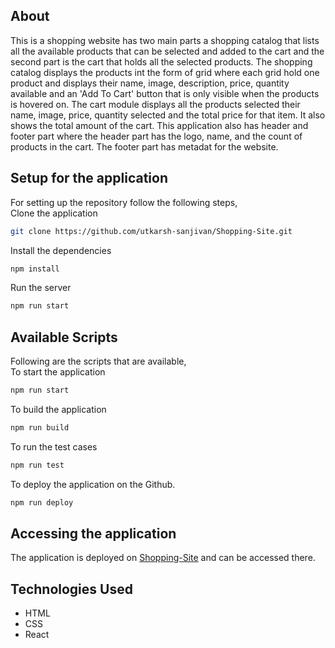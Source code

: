 ## About
This is a shopping website has two main parts a shopping catalog that lists all the available products that can be selected and added to the cart and the second part is the cart that holds all the selected products. The shopping catalog displays the products int the form of grid where each grid hold one product and displays their name, image, description, price, quantity available and an 'Add To Cart' button that is only visible when the products is hovered on. The cart module displays all the products selected their name, image, price, quantity selected and the total price for that item. It also shows the total amount of the cart. This application also has header and footer part where the header part has the logo, name, and the count of products in the cart. The footer part has metadat for the website. 

## Setup for the application
For setting up the repository follow the following steps,<br />
Clone the application
```bash
git clone https://github.com/utkarsh-sanjivan/Shopping-Site.git
```

Install the dependencies
```bash
npm install
```

Run the server
```bash
npm run start
```

## Available Scripts
Following are the scripts that are available,<br />
To start the application
```bash
npm run start
```
To build the application
```bash
npm run build
```
To run the test cases
```bash
npm run test
```
To deploy the application on the Github.
```bash
npm run deploy
```

## Accessing the application
The application is deployed on [Shopping-Site](https://utkarsh-sanjivan.github.io/Shopping-Site/) and can be accessed there.

## Technologies Used
* HTML
* CSS
* React
